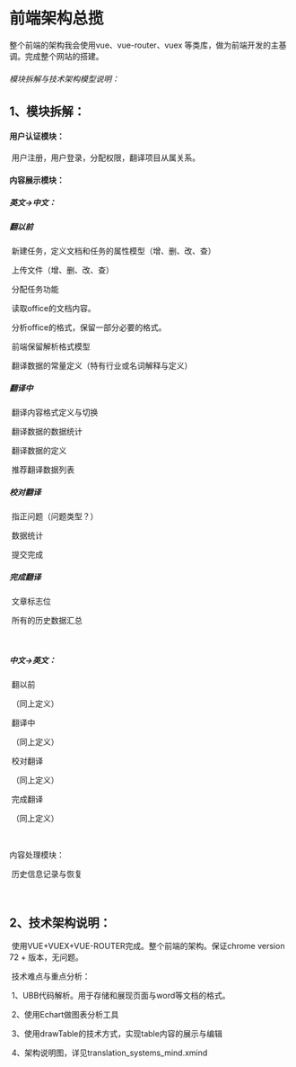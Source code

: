 # 前端架构总揽

整个前端的架构我会使用vue、vue-router、vuex 等类库，做为前端开发的主基调。完成整个网站的搭建。

###### 模块拆解与技术架构模型说明：

## 1、模块拆解：

#### 用户认证模块：

​	用户注册，用户登录，分配权限，翻译项目从属关系。

#### 内容展示模块：

##### 	英文->中文：

##### 		翻以前

​				新建任务，定义文档和任务的属性模型（增、删、改、查）

​				上传文件（增、删、改、查）

​				分配任务功能

​				读取office的文档内容。

​				分析office的格式，保留一部分必要的格式。

​				前端保留解析格式模型

​				翻译数据的常量定义（特有行业或名词解释与定义）

##### 		翻译中

​				翻译内容格式定义与切换

​				翻译数据的数据统计

​				翻译数据的定义

​				推荐翻译数据列表

##### 		校对翻译

​				指正问题（问题类型？）

​				数据统计

​				提交完成

##### 		完成翻译

​				文章标志位

​				所有的历史数据汇总

​				

##### 	中文->英文：

​		翻以前

​			（同上定义）

​		翻译中

​			（同上定义）

​		校对翻译

​			（同上定义）

​		完成翻译

​			（同上定义）

​			

内容处理模块：

​	历史信息记录与恢复

​	

## 2、技术架构说明：

​	使用VUE+VUEX+VUE-ROUTER完成。整个前端的架构。保证chrome version 72 + 版本，无问题。

​        技术难点与重点分析：

​		1、UBB代码解析。用于存储和展现页面与word等文档的格式。

​		2、使用Echart做图表分析工具

​		3、使用drawTable的技术方式，实现table内容的展示与编辑

​                4、架构说明图，详见translation_systems_mind.xmind